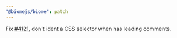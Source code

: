 ```yaml
---
"@biomejs/biome": patch
---
```


Fix [#4121](https://github.com/biomejs/biome/issues/4326), don't ident a CSS selector when has leading comments.
